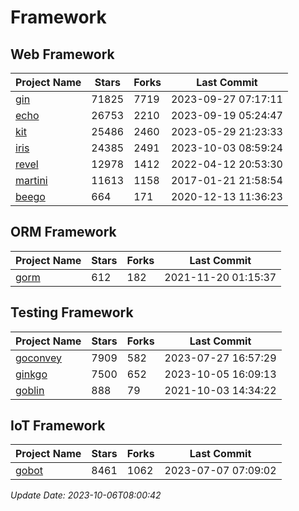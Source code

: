 # Framework

## Web Framework
| Project Name | Stars | Forks | Last Commit |
| ------------ | ----- | ----- | ----------- |
| [gin](https://github.com/gin-gonic/gin) | 71825 | 7719 | 2023-09-27 07:17:11 |
| [echo](https://github.com/labstack/echo) | 26753 | 2210 | 2023-09-19 05:24:47 |
| [kit](https://github.com/go-kit/kit) | 25486 | 2460 | 2023-05-29 21:23:33 |
| [iris](https://github.com/kataras/iris) | 24385 | 2491 | 2023-10-03 08:59:24 |
| [revel](https://github.com/revel/revel) | 12978 | 1412 | 2022-04-12 20:53:30 |
| [martini](https://github.com/go-martini/martini) | 11613 | 1158 | 2017-01-21 21:58:54 |
| [beego](https://github.com/astaxie/beego) | 664 | 171 | 2020-12-13 11:36:23 |

## ORM Framework
| Project Name | Stars | Forks | Last Commit |
| ------------ | ----- | ----- | ----------- |
| [gorm](https://github.com/jinzhu/gorm) | 612 | 182 | 2021-11-20 01:15:37 |

## Testing Framework
| Project Name | Stars | Forks | Last Commit |
| ------------ | ----- | ----- | ----------- |
| [goconvey](https://github.com/smartystreets/goconvey) | 7909 | 582 | 2023-07-27 16:57:29 |
| [ginkgo](https://github.com/onsi/ginkgo) | 7500 | 652 | 2023-10-05 16:09:13 |
| [goblin](https://github.com/franela/goblin) | 888 | 79 | 2021-10-03 14:34:22 |

## IoT Framework
| Project Name | Stars | Forks | Last Commit |
| ------------ | ----- | ----- | ----------- |
| [gobot](https://github.com/hybridgroup/gobot) | 8461 | 1062 | 2023-07-07 07:09:02 |

*Update Date: 2023-10-06T08:00:42*